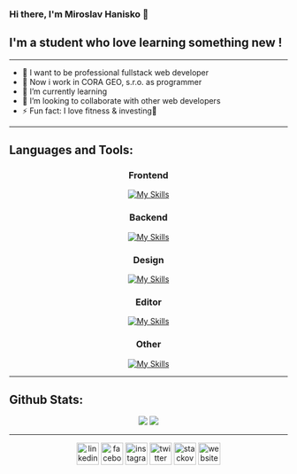 ### Hi there, I'm Miroslav Hanisko 👋 


## I'm a student who love learning something new !

---


- 🎯 I want to be professional fullstack web developer 
- 🥅 Now i work in CORA GEO, s.r.o. as programmer
- 🌱 I’m currently learning 
- 👯 I’m looking to collaborate with other web developers
- ⚡ Fun fact: I love fitness & investing💪

---


## Languages and Tools:

<p align="center">

  <div align="center">
  
  ### Frontend
  [![My Skills](https://skillicons.dev/icons?i=ts,js,react,nextjs,redux,html,regex,postman)](https://skillicons.dev)
  
  ### Backend
  [![My Skills](https://skillicons.dev/icons?i=nodejs,express,mongodb,mysql)](https://skillicons.dev)
  
  ### Design
  [![My Skills](https://skillicons.dev/icons?i=figma,materialui,bootstrap,css,sass,tailwind)](https://skillicons.dev)
  
  ### Editor
  [![My Skills](https://skillicons.dev/icons?i=vscode,visualstudio,idea)](https://skillicons.dev)

  ### Other
  [![My Skills](https://skillicons.dev/icons?i=c,java,vercel,vite,matlab)](https://skillicons.dev)
  


  </div>
  </p>

---

## Github Stats:

<p align="center">
  
  <img src="https://github-readme-stats.vercel.app/api?username=MiroslavGit&hide=stars&show_icons=true&theme=chartreuse-dark&line_height=32">
  <img src="https://github-readme-stats.vercel.app/api/top-langs/?username=MiroslavGit&count_private=true&theme=chartreuse-dark&langs_count=10">

</p>

---

<!-- Social icons section -->
<p align="center">
  
   <div align="center">
 
[<img src='https://cdn.jsdelivr.net/npm/simple-icons@3.0.1/icons/linkedin.svg' alt='linkedin' height='40'>](https://www.linkedin.com/in/https://www.linkedin.com/in/miroslav-hanisko-b1abb8223//)  [<img src='https://cdn.jsdelivr.net/npm/simple-icons@3.0.1/icons/facebook.svg' alt='facebook' height='40'>](https://www.facebook.com/https://www.facebook.com/miroslav.hanisko/)  [<img src='https://cdn.jsdelivr.net/npm/simple-icons@3.0.1/icons/instagram.svg' alt='instagram' height='40'>](https://www.instagram.com/https://www.instagram.com//)  [<img src='https://cdn.jsdelivr.net/npm/simple-icons@3.0.1/icons/twitter.svg' alt='twitter' height='40'>](https://twitter.com/https://twitter.com/MiroslavHanisko)  [<img src='https://cdn.jsdelivr.net/npm/simple-icons@3.0.1/icons/stackoverflow.svg' alt='stackoverflow' height='40'>](https://stackoverflow.com/users/https://stackoverflow.com/users/15584680/miroslav-hanisko)  [<img src='https://cdn.jsdelivr.net/npm/simple-icons@3.0.1/icons/icloud.svg' alt='website' height='40'>](http://miroslav.great-site.net/)  
 
     
     
</p>

